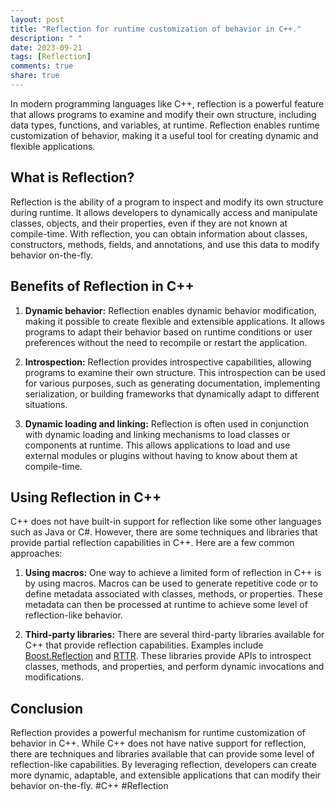 ```yaml
---
layout: post
title: "Reflection for runtime customization of behavior in C++."
description: " "
date: 2023-09-21
tags: [Reflection]
comments: true
share: true
---
```


In modern programming languages like C++, reflection is a powerful feature that allows programs to examine and modify their own structure, including data types, functions, and variables, at runtime. Reflection enables runtime customization of behavior, making it a useful tool for creating dynamic and flexible applications.

## What is Reflection?

Reflection is the ability of a program to inspect and modify its own structure during runtime. It allows developers to dynamically access and manipulate classes, objects, and their properties, even if they are not known at compile-time. With reflection, you can obtain information about classes, constructors, methods, fields, and annotations, and use this data to modify behavior on-the-fly.

## Benefits of Reflection in C++

1. **Dynamic behavior:** Reflection enables dynamic behavior modification, making it possible to create flexible and extensible applications. It allows programs to adapt their behavior based on runtime conditions or user preferences without the need to recompile or restart the application.

2. **Introspection:** Reflection provides introspective capabilities, allowing programs to examine their own structure. This introspection can be used for various purposes, such as generating documentation, implementing serialization, or building frameworks that dynamically adapt to different situations.

3. **Dynamic loading and linking:** Reflection is often used in conjunction with dynamic loading and linking mechanisms to load classes or components at runtime. This allows applications to load and use external modules or plugins without having to know about them at compile-time.

## Using Reflection in C++

C++ does not have built-in support for reflection like some other languages such as Java or C#. However, there are some techniques and libraries that provide partial reflection capabilities in C++. Here are a few common approaches:

1. **Using macros:** One way to achieve a limited form of reflection in C++ is by using macros. Macros can be used to generate repetitive code or to define metadata associated with classes, methods, or properties. These metadata can then be processed at runtime to achieve some level of reflection-like behavior.

2. **Third-party libraries:** There are several third-party libraries available for C++ that provide reflection capabilities. Examples include [Boost.Reflection](https://www.boost.org/doc/libs/1_77_0/libs/reflection/doc/html/index.html) and [RTTR](https://www.rttr.org/). These libraries provide APIs to introspect classes, methods, and properties, and perform dynamic invocations and modifications.

## Conclusion

Reflection provides a powerful mechanism for runtime customization of behavior in C++. While C++ does not have native support for reflection, there are techniques and libraries available that can provide some level of reflection-like capabilities. By leveraging reflection, developers can create more dynamic, adaptable, and extensible applications that can modify their behavior on-the-fly. #C++ #Reflection